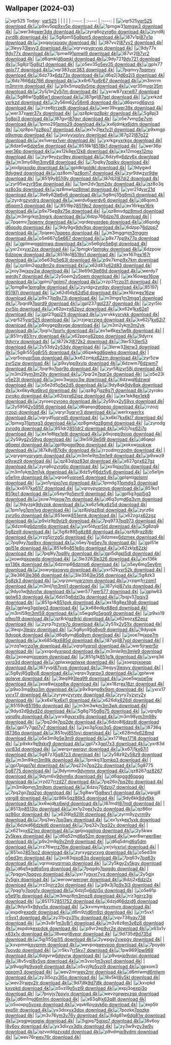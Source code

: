 ## Wallpaper (2024-03)
![vqr525](https://w.wallhaven.cc/full/vq/wallhaven-vqr525.png) Today: [vqr525](https://th.wallhaven.cc/small/vq/vqr525.jpg)
|      |      |      |
| :----: | :----: | :----: |
|![vqr525](https://th.wallhaven.cc/small/vq/vqr525.jpg)[vqr525 download 4k](https://wallhaven.cc/w/vqr525)|![p9xv5p](https://th.wallhaven.cc/small/p9/p9xv5p.jpg)[p9xv5p download 4k](https://wallhaven.cc/w/p9xv5p)|![1pmgw3](https://th.wallhaven.cc/small/1p/1pmgw3.jpg)[1pmgw3 download 4k](https://wallhaven.cc/w/1pmgw3)|
|![wer3dq](https://th.wallhaven.cc/small/we/wer3dq.jpg)[wer3dq download 4k](https://wallhaven.cc/w/wer3dq)|![zyrq6o](https://th.wallhaven.cc/small/zy/zyrq6o.jpg)[zyrq6o download 4k](https://wallhaven.cc/w/zyrq6o)|![zyrd8j](https://th.wallhaven.cc/small/zy/zyrd8j.jpg)[zyrd8j download 4k](https://wallhaven.cc/w/zyrd8j)|
|![5g8pm5](https://th.wallhaven.cc/small/5g/5g8pm5.jpg)[5g8pm5 download 4k](https://wallhaven.cc/w/5g8pm5)|![l87v1p](https://th.wallhaven.cc/small/l8/l87v1p.jpg)[l87v1p download 4k](https://wallhaven.cc/w/l87v1p)|![jxoqqy](https://th.wallhaven.cc/small/jx/jxoqqy.jpg)[jxoqqy download 4k](https://wallhaven.cc/w/jxoqqy)|
|![l87vv2](https://th.wallhaven.cc/small/l8/l87vv2.jpg)[l87vv2 download 4k](https://wallhaven.cc/w/l87vv2)|![3leyy3](https://th.wallhaven.cc/small/3l/3leyy3.jpg)[3leyy3 download 4k](https://wallhaven.cc/w/3leyy3)|![vqrvvp](https://th.wallhaven.cc/small/vq/vqrvvp.jpg)[vqrvvp download 4k](https://wallhaven.cc/w/vqrvvp)|
|![9dy77x](https://th.wallhaven.cc/small/9d/9dy77x.jpg)[9dy77x download 4k](https://wallhaven.cc/w/9dy77x)|![1pmwl9](https://th.wallhaven.cc/small/1p/1pmwl9.jpg)[1pmwl9 download 4k](https://wallhaven.cc/w/1pmwl9)|![l87vr2](https://th.wallhaven.cc/small/l8/l87vr2.jpg)[l87vr2 download 4k](https://wallhaven.cc/w/l87vr2)|
|![d6qmkl](https://th.wallhaven.cc/small/d6/d6qmkl.jpg)[d6qmkl download 4k](https://wallhaven.cc/w/d6qmkl)|![9dy721](https://th.wallhaven.cc/small/9d/9dy721.jpg)[9dy721 download 4k](https://wallhaven.cc/w/9dy721)|![5g8jz1](https://th.wallhaven.cc/small/5g/5g8jz1.jpg)[5g8jz1 download 4k](https://wallhaven.cc/w/5g8jz1)|
|![o5ev35](https://th.wallhaven.cc/small/o5/o5ev35.jpg)[o5ev35 download 4k](https://wallhaven.cc/w/o5ev35)|![gplx77](https://th.wallhaven.cc/small/gp/gplx77.jpg)[gplx77 download 4k](https://wallhaven.cc/w/gplx77)|![vqr383](https://th.wallhaven.cc/small/vq/vqr383.jpg)[vqr383 download 4k](https://wallhaven.cc/w/vqr383)|
|![7pqmvy](https://th.wallhaven.cc/small/7p/7pqmvy.jpg)[7pqmvy download 4k](https://wallhaven.cc/w/7pqmvy)|![6dz73x](https://th.wallhaven.cc/small/6d/6dz73x.jpg)[6dz73x download 4k](https://wallhaven.cc/w/6dz73x)|![d6q2j3](https://th.wallhaven.cc/small/d6/d6q2j3.jpg)[d6q2j3 download 4k](https://wallhaven.cc/w/d6q2j3)|
|![6dz766](https://th.wallhaven.cc/small/6d/6dz766.jpg)[6dz766 download 4k](https://wallhaven.cc/w/6dz766)|![kx6r67](https://th.wallhaven.cc/small/kx/kx6r67.jpg)[kx6r67 download 4k](https://wallhaven.cc/w/kx6r67)|![m3mrrm](https://th.wallhaven.cc/small/m3/m3mrrm.jpg)[m3mrrm download 4k](https://wallhaven.cc/w/m3mrrm)|
|![p9x5mp](https://th.wallhaven.cc/small/p9/p9x5mp.jpg)[p9x5mp download 4k](https://wallhaven.cc/w/p9x5mp)|![vqr35m](https://th.wallhaven.cc/small/vq/vqr35m.jpg)[vqr35m download 4k](https://wallhaven.cc/w/vqr35m)|![2y5j1m](https://th.wallhaven.cc/small/2y/2y5j1m.jpg)[2y5j1m download 4k](https://wallhaven.cc/w/2y5j1m)|
|![yxrw87](https://th.wallhaven.cc/small/yx/yxrw87.jpg)[yxrw87 download 4k](https://wallhaven.cc/w/yxrw87)|![5g86w1](https://th.wallhaven.cc/small/5g/5g86w1.jpg)[5g86w1 download 4k](https://wallhaven.cc/w/5g86w1)|![l87gel](https://th.wallhaven.cc/small/l8/l87gel.jpg)[l87gel download 4k](https://wallhaven.cc/w/l87gel)|
|![yxrkzd](https://th.wallhaven.cc/small/yx/yxrkzd.jpg)[yxrkzd download 4k](https://wallhaven.cc/w/yxrkzd)|![2y56m6](https://th.wallhaven.cc/small/2y/2y56m6.jpg)[2y56m6 download 4k](https://wallhaven.cc/w/2y56m6)|![d6qvro](https://th.wallhaven.cc/small/d6/d6qvro.jpg)[d6qvro download 4k](https://wallhaven.cc/w/d6qvro)|
|![rrze8j](https://th.wallhaven.cc/small/rr/rrze8j.jpg)[rrze8j download 4k](https://wallhaven.cc/w/rrze8j)|![wer39x](https://th.wallhaven.cc/small/we/wer39x.jpg)[wer39x download 4k](https://wallhaven.cc/w/wer39x)|![wer37x](https://th.wallhaven.cc/small/we/wer37x.jpg)[wer37x download 4k](https://wallhaven.cc/w/wer37x)|
|![qz8pkr](https://th.wallhaven.cc/small/qz/qz8pkr.jpg)[qz8pkr download 4k](https://wallhaven.cc/w/qz8pkr)|![5g8pj3](https://th.wallhaven.cc/small/5g/5g8pj3.jpg)[5g8pj3 download 4k](https://wallhaven.cc/w/5g8pj3)|![l87gvr](https://th.wallhaven.cc/small/l8/l87gvr.jpg)[l87gvr download 4k](https://wallhaven.cc/w/l87gvr)|
|![o5e7vm](https://th.wallhaven.cc/small/o5/o5e7vm.jpg)[o5e7vm download 4k](https://wallhaven.cc/w/o5e7vm)|![1pmo29](https://th.wallhaven.cc/small/1p/1pmo29.jpg)[1pmo29 download 4k](https://wallhaven.cc/w/1pmo29)|![kx6jdm](https://th.wallhaven.cc/small/kx/kx6jdm.jpg)[kx6jdm download 4k](https://wallhaven.cc/w/kx6jdm)|
|![qz8po7](https://th.wallhaven.cc/small/qz/qz8po7.jpg)[qz8po7 download 4k](https://wallhaven.cc/w/qz8po7)|![ex1v2l](https://th.wallhaven.cc/small/ex/ex1v2l.jpg)[ex1v2l download 4k](https://wallhaven.cc/w/ex1v2l)|![p9xmgp](https://th.wallhaven.cc/small/p9/p9xmgp.jpg)[p9xmgp download 4k](https://wallhaven.cc/w/p9xmgp)|
|![jxolyy](https://th.wallhaven.cc/small/jx/jxolyy.jpg)[jxolyy download 4k](https://wallhaven.cc/w/jxolyy)|![l87g22](https://th.wallhaven.cc/small/l8/l87g22.jpg)[l87g22 download 4k](https://wallhaven.cc/w/l87g22)|![ex1ver](https://th.wallhaven.cc/small/ex/ex1ver.jpg)[ex1ver download 4k](https://wallhaven.cc/w/ex1ver)|
|![yxrkgx](https://th.wallhaven.cc/small/yx/yxrkgx.jpg)[yxrkgx download 4k](https://wallhaven.cc/w/yxrkgx)|![6dze5w](https://th.wallhaven.cc/small/6d/6dze5w.jpg)[6dze5w download 4k](https://wallhaven.cc/w/6dze5w)|![8518k1](https://th.wallhaven.cc/small/85/8518k1.jpg)[8518k1 download 4k](https://wallhaven.cc/w/8518k1)|
|![wer36p](https://th.wallhaven.cc/small/we/wer36p.jpg)[wer36p download 4k](https://wallhaven.cc/w/wer36p)|![ex12k8](https://th.wallhaven.cc/small/ex/ex12k8.jpg)[ex12k8 download 4k](https://wallhaven.cc/w/ex12k8)|![ex12mo](https://th.wallhaven.cc/small/ex/ex12mo.jpg)[ex12mo download 4k](https://wallhaven.cc/w/ex12mo)|
|![zyr9ey](https://th.wallhaven.cc/small/zy/zyr9ey.jpg)[zyr9ey download 4k](https://wallhaven.cc/w/zyr9ey)|![6dzy6x](https://th.wallhaven.cc/small/6d/6dzy6x.jpg)[6dzy6x download 4k](https://wallhaven.cc/w/6dzy6x)|![m3my68](https://th.wallhaven.cc/small/m3/m3my68.jpg)[m3my68 download 4k](https://wallhaven.cc/w/m3my68)|
|![7pqlky](https://th.wallhaven.cc/small/7p/7pqlky.jpg)[7pqlky download 4k](https://wallhaven.cc/w/7pqlky)|![jxodjp](https://th.wallhaven.cc/small/jx/jxodjp.jpg)[jxodjp download 4k](https://wallhaven.cc/w/jxodjp)|![gpldkl](https://th.wallhaven.cc/small/gp/gpldkl.jpg)[gpldkl download 4k](https://wallhaven.cc/w/gpldkl)|
|![9dygwd](https://th.wallhaven.cc/small/9d/9dygwd.jpg)[9dygwd download 4k](https://wallhaven.cc/w/9dygwd)|![qz8om7](https://th.wallhaven.cc/small/qz/qz8om7.jpg)[qz8om7 download 4k](https://wallhaven.cc/w/qz8om7)|![zyr9dw](https://th.wallhaven.cc/small/zy/zyr9dw.jpg)[zyr9dw download 4k](https://wallhaven.cc/w/zyr9dw)|
|![851j9y](https://th.wallhaven.cc/small/85/851j9y.jpg)[851j9y download 4k](https://wallhaven.cc/w/851j9y)|![l87dj2](https://th.wallhaven.cc/small/l8/l87dj2.jpg)[l87dj2 download 4k](https://wallhaven.cc/w/l87dj2)|![zyr95w](https://th.wallhaven.cc/small/zy/zyr95w.jpg)[zyr95w download 4k](https://wallhaven.cc/w/zyr95w)|
|![1pm2dv](https://th.wallhaven.cc/small/1p/1pm2dv.jpg)[1pm2dv download 4k](https://wallhaven.cc/w/1pm2dv)|![qz8o3q](https://th.wallhaven.cc/small/qz/qz8o3q.jpg)[qz8o3q download 4k](https://wallhaven.cc/w/qz8o3q)|![qz8mwl](https://th.wallhaven.cc/small/qz/qz8mwl.jpg)[qz8mwl download 4k](https://wallhaven.cc/w/qz8mwl)|
|![yxr21d](https://th.wallhaven.cc/small/yx/yxr21d.jpg)[yxr21d download 4k](https://wallhaven.cc/w/yxr21d)|![3le6y6](https://th.wallhaven.cc/small/3l/3le6y6.jpg)[3le6y6 download 4k](https://wallhaven.cc/w/3le6y6)|![5g8mj3](https://th.wallhaven.cc/small/5g/5g8mj3.jpg)[5g8mj3 download 4k](https://wallhaven.cc/w/5g8mj3)|
|![zyrdrg](https://th.wallhaven.cc/small/zy/zyrdrg.jpg)[zyrdrg download 4k](https://wallhaven.cc/w/zyrdrg)|![werdv6](https://th.wallhaven.cc/small/we/werdv6.jpg)[werdv6 download 4k](https://wallhaven.cc/w/werdv6)|![d6qom3](https://th.wallhaven.cc/small/d6/d6qom3.jpg)[d6qom3 download 4k](https://wallhaven.cc/w/d6qom3)|
|![8519p2](https://th.wallhaven.cc/small/85/8519p2.jpg)[8519p2 download 4k](https://wallhaven.cc/w/8519p2)|![ex16rk](https://th.wallhaven.cc/small/ex/ex16rk.jpg)[ex16rk download 4k](https://wallhaven.cc/w/ex16rk)|![p9x75e](https://th.wallhaven.cc/small/p9/p9x75e.jpg)[p9x75e download 4k](https://wallhaven.cc/w/p9x75e)|
|![qz8mvd](https://th.wallhaven.cc/small/qz/qz8mvd.jpg)[qz8mvd download 4k](https://wallhaven.cc/w/qz8mvd)|![m3mgrk](https://th.wallhaven.cc/small/m3/m3mgrk.jpg)[m3mgrk download 4k](https://wallhaven.cc/w/m3mgrk)|![6dzp76](https://th.wallhaven.cc/small/6d/6dzp76.jpg)[6dzp76 download 4k](https://wallhaven.cc/w/6dzp76)|
|![7pqemv](https://th.wallhaven.cc/small/7p/7pqemv.jpg)[7pqemv download 4k](https://wallhaven.cc/w/7pqemv)|![vqrdep](https://th.wallhaven.cc/small/vq/vqrdep.jpg)[vqrdep download 4k](https://wallhaven.cc/w/vqrdep)|![d6qodg](https://th.wallhaven.cc/small/d6/d6qodg.jpg)[d6qodg download 4k](https://wallhaven.cc/w/d6qodg)|
|![9dy9gx](https://th.wallhaven.cc/small/9d/9dy9gx.jpg)[9dy9gx download 4k](https://wallhaven.cc/w/9dy9gx)|![6dzpp7](https://th.wallhaven.cc/small/6d/6dzpp7.jpg)[6dzpp7 download 4k](https://wallhaven.cc/w/6dzpp7)|![7pqeeo](https://th.wallhaven.cc/small/7p/7pqeeo.jpg)[7pqeeo download 4k](https://wallhaven.cc/w/7pqeeo)|
|![m3mggm](https://th.wallhaven.cc/small/m3/m3mggm.jpg)[m3mggm download 4k](https://wallhaven.cc/w/m3mggm)|![o5e667](https://th.wallhaven.cc/small/o5/o5e667.jpg)[o5e667 download 4k](https://wallhaven.cc/w/o5e667)|![p9x77p](https://th.wallhaven.cc/small/p9/p9x77p.jpg)[p9x77p download 4k](https://wallhaven.cc/w/p9x77p)|
|![gplmwq](https://th.wallhaven.cc/small/gp/gplmwq.jpg)[gplmwq download 4k](https://wallhaven.cc/w/gplmwq)|![o5e6gl](https://th.wallhaven.cc/small/o5/o5e6gl.jpg)[o5e6gl download 4k](https://wallhaven.cc/w/o5e6gl)|![yxr2xx](https://th.wallhaven.cc/small/yx/yxr2xx.jpg)[yxr2xx download 4k](https://wallhaven.cc/w/yxr2xx)|
|![1pmgkv](https://th.wallhaven.cc/small/1p/1pmgkv.jpg)[1pmgkv download 4k](https://wallhaven.cc/w/1pmgkv)|![6dzpow](https://th.wallhaven.cc/small/6d/6dzpow.jpg)[6dzpow download 4k](https://wallhaven.cc/w/6dzpow)|![8519o1](https://th.wallhaven.cc/small/85/8519o1.jpg)[8519o1 download 4k](https://wallhaven.cc/w/8519o1)|
|![ex167r](https://th.wallhaven.cc/small/ex/ex167r.jpg)[ex167r download 4k](https://wallhaven.cc/w/ex167r)|![o5e63l](https://th.wallhaven.cc/small/o5/o5e63l.jpg)[o5e63l download 4k](https://wallhaven.cc/w/o5e63l)|![p9x7km](https://th.wallhaven.cc/small/p9/p9x7km.jpg)[p9x7km download 4k](https://wallhaven.cc/w/p9x7km)|
|![qz8m2q](https://th.wallhaven.cc/small/qz/qz8m2q.jpg)[qz8m2q download 4k](https://wallhaven.cc/w/qz8m2q)|![x62d83](https://th.wallhaven.cc/small/x6/x62d83.jpg)[x62d83 download 4k](https://wallhaven.cc/w/x62d83)|![jxoy3w](https://th.wallhaven.cc/small/jx/jxoy3w.jpg)[jxoy3w download 4k](https://wallhaven.cc/w/jxoy3w)|
|![3le69d](https://th.wallhaven.cc/small/3l/3le69d.jpg)[3le69d download 4k](https://wallhaven.cc/w/3le69d)|![werdy7](https://th.wallhaven.cc/small/we/werdy7.jpg)[werdy7 download 4k](https://wallhaven.cc/w/werdy7)|![2y5oem](https://th.wallhaven.cc/small/2y/2y5oem.jpg)[2y5oem download 4k](https://wallhaven.cc/w/2y5oem)|
|![ex16ow](https://th.wallhaven.cc/small/ex/ex16ow.jpg)[ex16ow download 4k](https://wallhaven.cc/w/ex16ow)|![gplmj7](https://th.wallhaven.cc/small/gp/gplmj7.jpg)[gplmj7 download 4k](https://wallhaven.cc/w/gplmj7)|![rrzp31](https://th.wallhaven.cc/small/rr/rrzp31.jpg)[rrzp31 download 4k](https://wallhaven.cc/w/rrzp31)|
|![1pmg8w](https://th.wallhaven.cc/small/1p/1pmg8w.jpg)[1pmg8w download 4k](https://wallhaven.cc/w/1pmg8w)|![zyrdgv](https://th.wallhaven.cc/small/zy/zyrdgv.jpg)[zyrdgv download 4k](https://wallhaven.cc/w/zyrdgv)|![85197j](https://th.wallhaven.cc/small/85/85197j.jpg)[85197j download 4k](https://wallhaven.cc/w/85197j)|
|![x62d5d](https://th.wallhaven.cc/small/x6/x62d5d.jpg)[x62d5d download 4k](https://wallhaven.cc/w/x62d5d)|![ex16zw](https://th.wallhaven.cc/small/ex/ex16zw.jpg)[ex16zw download 4k](https://wallhaven.cc/w/ex16zw)|![p9x73j](https://th.wallhaven.cc/small/p9/p9x73j.jpg)[p9x73j download 4k](https://wallhaven.cc/w/p9x73j)|
|![m3mgq1](https://th.wallhaven.cc/small/m3/m3mgq1.jpg)[m3mgq1 download 4k](https://wallhaven.cc/w/m3mgq1)|![7pqrd9](https://th.wallhaven.cc/small/7p/7pqrd9.jpg)[7pqrd9 download 4k](https://wallhaven.cc/w/7pqrd9)|![gpl237](https://th.wallhaven.cc/small/gp/gpl237.jpg)[gpl237 download 4k](https://wallhaven.cc/w/gpl237)|
|![zyr5lo](https://th.wallhaven.cc/small/zy/zyr5lo.jpg)[zyr5lo download 4k](https://wallhaven.cc/w/zyr5lo)|![x62pvz](https://th.wallhaven.cc/small/x6/x62pvz.jpg)[x62pvz download 4k](https://wallhaven.cc/w/x62pvz)|![kx62e1](https://th.wallhaven.cc/small/kx/kx62e1.jpg)[kx62e1 download 4k](https://wallhaven.cc/w/kx62e1)|
|![gpl21l](https://th.wallhaven.cc/small/gp/gpl21l.jpg)[gpl21l download 4k](https://wallhaven.cc/w/gpl21l)|![yxrvkk](https://th.wallhaven.cc/small/yx/yxrvkk.jpg)[yxrvkk download 4k](https://wallhaven.cc/w/yxrvkk)|![vqr525](https://th.wallhaven.cc/small/vq/vqr525.jpg)[vqr525 download 4k](https://wallhaven.cc/w/vqr525)|
|![rrzjeq](https://th.wallhaven.cc/small/rr/rrzjeq.jpg)[rrzjeq download 4k](https://wallhaven.cc/w/rrzjeq)|![kx62j7](https://th.wallhaven.cc/small/kx/kx62j7.jpg)[kx62j7 download 4k](https://wallhaven.cc/w/kx62j7)|![p9xyge](https://th.wallhaven.cc/small/p9/p9xyge.jpg)[p9xyge download 4k](https://wallhaven.cc/w/p9xyge)|
|![m3m2yk](https://th.wallhaven.cc/small/m3/m3m2yk.jpg)[m3m2yk download 4k](https://wallhaven.cc/w/m3m2yk)|![7pqrlv](https://th.wallhaven.cc/small/7p/7pqrlv.jpg)[7pqrlv download 4k](https://wallhaven.cc/w/7pqrlv)|![ex1w6k](https://th.wallhaven.cc/small/ex/ex1w6k.jpg)[ex1w6k download 4k](https://wallhaven.cc/w/ex1w6k)|
|![851rry](https://th.wallhaven.cc/small/85/851rry.jpg)[851rry download 4k](https://wallhaven.cc/w/851rry)|![x62ppo](https://th.wallhaven.cc/small/x6/x62ppo.jpg)[x62ppo download 4k](https://wallhaven.cc/w/x62ppo)|![9dyrrx](https://th.wallhaven.cc/small/9d/9dyrrx.jpg)[9dyrrx download 4k](https://wallhaven.cc/w/9dyrrx)|
|![l872k2](https://th.wallhaven.cc/small/l8/l872k2.jpg)[l872k2 download 4k](https://wallhaven.cc/w/l872k2)|![3ler53](https://th.wallhaven.cc/small/3l/3ler53.jpg)[3ler53 download 4k](https://wallhaven.cc/w/3ler53)|![2y53dy](https://th.wallhaven.cc/small/2y/2y53dy.jpg)[2y53dy download 4k](https://wallhaven.cc/w/2y53dy)|
|![3lerw3](https://th.wallhaven.cc/small/3l/3lerw3.jpg)[3lerw3 download 4k](https://wallhaven.cc/w/3lerw3)|![5g8r55](https://th.wallhaven.cc/small/5g/5g8r55.jpg)[5g8r55 download 4k](https://wallhaven.cc/w/5g8r55)|![d6qwkg](https://th.wallhaven.cc/small/d6/d6qwkg.jpg)[d6qwkg download 4k](https://wallhaven.cc/w/d6qwkg)|
|![vqr5op](https://th.wallhaven.cc/small/vq/vqr5op.jpg)[vqr5op download 4k](https://wallhaven.cc/w/vqr5op)|![kx62zm](https://th.wallhaven.cc/small/kx/kx62zm.jpg)[kx62zm download 4k](https://wallhaven.cc/w/kx62zm)|![zyr5zw](https://th.wallhaven.cc/small/zy/zyr5zw.jpg)[zyr5zw download 4k](https://wallhaven.cc/w/zyr5zw)|
|![p9xylp](https://th.wallhaven.cc/small/p9/p9xylp.jpg)[p9xylp download 4k](https://wallhaven.cc/w/p9xylp)|![6dzwm7](https://th.wallhaven.cc/small/6d/6dzwm7.jpg)[6dzwm7 download 4k](https://wallhaven.cc/w/6dzwm7)|![7pqr9o](https://th.wallhaven.cc/small/7p/7pqr9o.jpg)[7pqr9o download 4k](https://wallhaven.cc/w/7pqr9o)|
|![zyr58j](https://th.wallhaven.cc/small/zy/zyr58j.jpg)[zyr58j download 4k](https://wallhaven.cc/w/zyr58j)|![m3m29y](https://th.wallhaven.cc/small/m3/m3m29y.jpg)[m3m29y download 4k](https://wallhaven.cc/w/m3m29y)|![7pqr2e](https://th.wallhaven.cc/small/7p/7pqr2e.jpg)[7pqr2e download 4k](https://wallhaven.cc/w/7pqr2e)|
|![o5e23l](https://th.wallhaven.cc/small/o5/o5e23l.jpg)[o5e23l download 4k](https://wallhaven.cc/w/o5e23l)|![jxov3w](https://th.wallhaven.cc/small/jx/jxov3w.jpg)[jxov3w download 4k](https://wallhaven.cc/w/jxov3w)|![6dzwql](https://th.wallhaven.cc/small/6d/6dzwql.jpg)[6dzwql download 4k](https://wallhaven.cc/w/6dzwql)|
|![o5e2d5](https://th.wallhaven.cc/small/o5/o5e2d5.jpg)[o5e2d5 download 4k](https://wallhaven.cc/w/o5e2d5)|![9dy8qk](https://th.wallhaven.cc/small/9d/9dy8qk.jpg)[9dy8qk download 4k](https://wallhaven.cc/w/9dy8qk)|![kx6kyd](https://th.wallhaven.cc/small/kx/kx6kyd.jpg)[kx6kyd download 4k](https://wallhaven.cc/w/kx6kyd)|
|![qz8g7l](https://th.wallhaven.cc/small/qz/qz8g7l.jpg)[qz8g7l download 4k](https://wallhaven.cc/w/qz8g7l)|![zyroko](https://th.wallhaven.cc/small/zy/zyroko.jpg)[zyroko download 4k](https://wallhaven.cc/w/zyroko)|![x62jqz](https://th.wallhaven.cc/small/x6/x62jqz.jpg)[x62jqz download 4k](https://wallhaven.cc/w/x62jqz)|
|![ex1ek8](https://th.wallhaven.cc/small/ex/ex1ek8.jpg)[ex1ek8 download 4k](https://wallhaven.cc/w/ex1ek8)|![zyroeo](https://th.wallhaven.cc/small/zy/zyroeo.jpg)[zyroeo download 4k](https://wallhaven.cc/w/zyroeo)|![2y59vx](https://th.wallhaven.cc/small/2y/2y59vx.jpg)[2y59vx download 4k](https://wallhaven.cc/w/2y59vx)|
|![2y5956](https://th.wallhaven.cc/small/2y/2y5956.jpg)[2y5956 download 4k](https://wallhaven.cc/w/2y5956)|![d6qeqo](https://th.wallhaven.cc/small/d6/d6qeqo.jpg)[d6qeqo download 4k](https://wallhaven.cc/w/d6qeqo)|![rrzozj](https://th.wallhaven.cc/small/rr/rrzozj.jpg)[rrzozj download 4k](https://wallhaven.cc/w/rrzozj)|
|![vqryr3](https://th.wallhaven.cc/small/vq/vqryr3.jpg)[vqryr3 download 4k](https://wallhaven.cc/w/vqryr3)|![werlrx](https://th.wallhaven.cc/small/we/werlrx.jpg)[werlrx download 4k](https://wallhaven.cc/w/werlrx)|![vqryd5](https://th.wallhaven.cc/small/vq/vqryd5.jpg)[vqryd5 download 4k](https://wallhaven.cc/w/vqryd5)|
|![kx6kl7](https://th.wallhaven.cc/small/kx/kx6kl7.jpg)[kx6kl7 download 4k](https://wallhaven.cc/w/kx6kl7)|![1pmxg3](https://th.wallhaven.cc/small/1p/1pmxg3.jpg)[1pmxg3 download 4k](https://wallhaven.cc/w/1pmxg3)|![qz8gmd](https://th.wallhaven.cc/small/qz/qz8gmd.jpg)[qz8gmd download 4k](https://wallhaven.cc/w/qz8gmd)|
|![zyrodg](https://th.wallhaven.cc/small/zy/zyrodg.jpg)[zyrodg download 4k](https://wallhaven.cc/w/zyrodg)|![851dr2](https://th.wallhaven.cc/small/85/851dr2.jpg)[851dr2 download 4k](https://wallhaven.cc/w/851dr2)|![x62j7o](https://th.wallhaven.cc/small/x6/x62j7o.jpg)[x62j7o download 4k](https://wallhaven.cc/w/x62j7o)|
|![ex1e8l](https://th.wallhaven.cc/small/ex/ex1e8l.jpg)[ex1e8l download 4k](https://wallhaven.cc/w/ex1e8l)|![p9xjop](https://th.wallhaven.cc/small/p9/p9xjop.jpg)[p9xjop download 4k](https://wallhaven.cc/w/p9xjop)|![2y59yg](https://th.wallhaven.cc/small/2y/2y59yg.jpg)[2y59yg download 4k](https://wallhaven.cc/w/2y59yg)|
|![3le5l9](https://th.wallhaven.cc/small/3l/3le5l9.jpg)[3le5l9 download 4k](https://wallhaven.cc/w/3le5l9)|![d6qepl](https://th.wallhaven.cc/small/d6/d6qepl.jpg)[d6qepl download 4k](https://wallhaven.cc/w/d6qepl)|![gpl9pq](https://th.wallhaven.cc/small/gp/gpl9pq.jpg)[gpl9pq download 4k](https://wallhaven.cc/w/gpl9pq)|
|![jxokxw](https://th.wallhaven.cc/small/jx/jxokxw.jpg)[jxokxw download 4k](https://wallhaven.cc/w/jxokxw)|![l87k8y](https://th.wallhaven.cc/small/l8/l87k8y.jpg)[l87k8y download 4k](https://wallhaven.cc/w/l87k8y)|![rrzodm](https://th.wallhaven.cc/small/rr/rrzodm.jpg)[rrzodm download 4k](https://wallhaven.cc/w/rrzodm)|
|![vqryqm](https://th.wallhaven.cc/small/vq/vqryqm.jpg)[vqryqm download 4k](https://wallhaven.cc/w/vqryqm)|![m3m1e9](https://th.wallhaven.cc/small/m3/m3m1e9.jpg)[m3m1e9 download 4k](https://wallhaven.cc/w/m3m1e9)|![p9xwz9](https://th.wallhaven.cc/small/p9/p9xwz9.jpg)[p9xwz9 download 4k](https://wallhaven.cc/w/p9xwz9)|
|![qz83ql](https://th.wallhaven.cc/small/qz/qz83ql.jpg)[qz83ql download 4k](https://wallhaven.cc/w/qz83ql)|![x627gz](https://th.wallhaven.cc/small/x6/x627gz.jpg)[x627gz download 4k](https://wallhaven.cc/w/x627gz)|![zyrq6o](https://th.wallhaven.cc/small/zy/zyrq6o.jpg)[zyrq6o download 4k](https://wallhaven.cc/w/zyrq6o)|
|![jxo1lq](https://th.wallhaven.cc/small/jx/jxo1lq.jpg)[jxo1lq download 4k](https://wallhaven.cc/w/jxo1lq)|![m3m1yk](https://th.wallhaven.cc/small/m3/m3m1yk.jpg)[m3m1yk download 4k](https://wallhaven.cc/w/m3m1yk)|![6dz5y6](https://th.wallhaven.cc/small/6d/6dz5y6.jpg)[6dz5y6 download 4k](https://wallhaven.cc/w/6dz5y6)|
|![o5e1jm](https://th.wallhaven.cc/small/o5/o5e1jm.jpg)[o5e1jm download 4k](https://wallhaven.cc/w/o5e1jm)|![vqroe5](https://th.wallhaven.cc/small/vq/vqroe5.jpg)[vqroe5 download 4k](https://wallhaven.cc/w/vqroe5)|![gplqml](https://th.wallhaven.cc/small/gp/gplqml.jpg)[gplqml download 4k](https://wallhaven.cc/w/gplqml)|
|![jxo1yq](https://th.wallhaven.cc/small/jx/jxo1yq.jpg)[jxo1yq download 4k](https://wallhaven.cc/w/jxo1yq)|![1pmdg3](https://th.wallhaven.cc/small/1p/1pmdg3.jpg)[1pmdg3 download 4k](https://wallhaven.cc/w/1pmdg3)|![kx61l7](https://th.wallhaven.cc/small/kx/kx61l7.jpg)[kx61l7 download 4k](https://wallhaven.cc/w/kx61l7)|
|![vqroyp](https://th.wallhaven.cc/small/vq/vqroyp.jpg)[vqroyp download 4k](https://wallhaven.cc/w/vqroyp)|![851ko1](https://th.wallhaven.cc/small/85/851ko1.jpg)[851ko1 download 4k](https://wallhaven.cc/w/851ko1)|![o5eyr9](https://th.wallhaven.cc/small/o5/o5eyr9.jpg)[o5eyr9 download 4k](https://wallhaven.cc/w/o5eyr9)|
|![gpl5g3](https://th.wallhaven.cc/small/gp/gpl5g3.jpg)[gpl5g3 download 4k](https://wallhaven.cc/w/gpl5g3)|![jxow7m](https://th.wallhaven.cc/small/jx/jxow7m.jpg)[jxow7m download 4k](https://wallhaven.cc/w/jxow7m)|![d6q3ym](https://th.wallhaven.cc/small/d6/d6q3ym.jpg)[d6q3ym download 4k](https://wallhaven.cc/w/d6q3ym)|
|![9dyzpk](https://th.wallhaven.cc/small/9d/9dyzpk.jpg)[9dyzpk download 4k](https://wallhaven.cc/w/9dyzpk)|![kx6z5d](https://th.wallhaven.cc/small/kx/kx6z5d.jpg)[kx6z5d download 4k](https://wallhaven.cc/w/kx6z5d)|![1pm1yg](https://th.wallhaven.cc/small/1p/1pm1yg.jpg)[1pm1yg download 4k](https://wallhaven.cc/w/1pm1yg)|
|![qz8jql](https://th.wallhaven.cc/small/qz/qz8jql.jpg)[qz8jql download 4k](https://wallhaven.cc/w/qz8jql)|![zyrz6o](https://th.wallhaven.cc/small/zy/zyrz6o.jpg)[zyrz6o download 4k](https://wallhaven.cc/w/zyrz6o)|![851emk](https://th.wallhaven.cc/small/85/851emk.jpg)[851emk download 4k](https://wallhaven.cc/w/851emk)|
|![x62zgz](https://th.wallhaven.cc/small/x6/x62zgz.jpg)[x62zgz download 4k](https://wallhaven.cc/w/x62zgz)|![p9xlz9](https://th.wallhaven.cc/small/p9/p9xlz9.jpg)[p9xlz9 download 4k](https://wallhaven.cc/w/p9xlz9)|![7pq973](https://th.wallhaven.cc/small/7p/7pq973.jpg)[7pq973 download 4k](https://wallhaven.cc/w/7pq973)|
|![6dzm6q](https://th.wallhaven.cc/small/6d/6dzm6q.jpg)[6dzm6q download 4k](https://wallhaven.cc/w/6dzm6q)|![yxr5ld](https://th.wallhaven.cc/small/yx/yxr5ld.jpg)[yxr5ld download 4k](https://wallhaven.cc/w/yxr5ld)|![5g8zq9](https://th.wallhaven.cc/small/5g/5g8zq9.jpg)[5g8zq9 download 4k](https://wallhaven.cc/w/5g8zq9)|
|![5g8z88](https://th.wallhaven.cc/small/5g/5g8z88.jpg)[5g8z88 download 4k](https://wallhaven.cc/w/5g8z88)|![qz8j8r](https://th.wallhaven.cc/small/qz/qz8j8r.jpg)[qz8j8r download 4k](https://wallhaven.cc/w/qz8j8r)|![rrzg5j](https://th.wallhaven.cc/small/rr/rrzg5j.jpg)[rrzg5j download 4k](https://wallhaven.cc/w/rrzg5j)|
|![6dzmex](https://th.wallhaven.cc/small/6d/6dzmex.jpg)[6dzmex download 4k](https://wallhaven.cc/w/6dzmex)|![7pq9xy](https://th.wallhaven.cc/small/7p/7pq9xy.jpg)[7pq9xy download 4k](https://wallhaven.cc/w/7pq9xy)|![o5ey7p](https://th.wallhaven.cc/small/o5/o5ey7p.jpg)[o5ey7p download 4k](https://wallhaven.cc/w/o5ey7p)|
|![gpl51e](https://th.wallhaven.cc/small/gp/gpl51e.jpg)[gpl51e download 4k](https://wallhaven.cc/w/gpl51e)|![851e8o](https://th.wallhaven.cc/small/85/851e8o.jpg)[851e8o download 4k](https://wallhaven.cc/w/851e8o)|![x62zkl](https://th.wallhaven.cc/small/x6/x62zkl.jpg)[x62zkl download 4k](https://wallhaven.cc/w/x62zkl)|
|![7pq9ly](https://th.wallhaven.cc/small/7p/7pq9ly.jpg)[7pq9ly download 4k](https://wallhaven.cc/w/7pq9ly)|![gpl5dl](https://th.wallhaven.cc/small/gp/gpl5dl.jpg)[gpl5dl download 4k](https://wallhaven.cc/w/gpl5dl)|![jxowdq](https://th.wallhaven.cc/small/jx/jxowdq.jpg)[jxowdq download 4k](https://wallhaven.cc/w/jxowdq)|
|![3le326](https://th.wallhaven.cc/small/3l/3le326.jpg)[3le326 download 4k](https://wallhaven.cc/w/3le326)|![ex136k](https://th.wallhaven.cc/small/ex/ex136k.jpg)[ex136k download 4k](https://wallhaven.cc/w/ex136k)|![6dzmp6](https://th.wallhaven.cc/small/6d/6dzmp6.jpg)[6dzmp6 download 4k](https://wallhaven.cc/w/6dzmp6)|
|![o5ey6m](https://th.wallhaven.cc/small/o5/o5ey6m.jpg)[o5ey6m download 4k](https://wallhaven.cc/w/o5ey6m)|![jxowyq](https://th.wallhaven.cc/small/jx/jxowyq.jpg)[jxowyq download 4k](https://wallhaven.cc/w/jxowyq)|![yxr52k](https://th.wallhaven.cc/small/yx/yxr52k.jpg)[yxr52k download 4k](https://wallhaven.cc/w/yxr52k)|
|![3le366](https://th.wallhaven.cc/small/3l/3le366.jpg)[3le366 download 4k](https://wallhaven.cc/w/3le366)|![3le356](https://th.wallhaven.cc/small/3l/3le356.jpg)[3le356 download 4k](https://wallhaven.cc/w/3le356)|![5g8zk3](https://th.wallhaven.cc/small/5g/5g8zk3.jpg)[5g8zk3 download 4k](https://wallhaven.cc/w/5g8zk3)|
|![vqrzmm](https://th.wallhaven.cc/small/vq/vqrzmm.jpg)[vqrzmm download 4k](https://wallhaven.cc/w/vqrzmm)|![rrzqm1](https://th.wallhaven.cc/small/rr/rrzqm1.jpg)[rrzqm1 download 4k](https://wallhaven.cc/w/rrzqm1)|![m3mlj1](https://th.wallhaven.cc/small/m3/m3mlj1.jpg)[m3mlj1 download 4k](https://wallhaven.cc/w/m3mlj1)|
|![l87ylq](https://th.wallhaven.cc/small/l8/l87ylq.jpg)[l87ylq download 4k](https://wallhaven.cc/w/l87ylq)|![9dyo1w](https://th.wallhaven.cc/small/9d/9dyo1w.jpg)[9dyo1w download 4k](https://wallhaven.cc/w/9dyo1w)|![wer577](https://th.wallhaven.cc/small/we/wer577.jpg)[wer577 download 4k](https://wallhaven.cc/w/wer577)|
|![gplw63](https://th.wallhaven.cc/small/gp/gplw63.jpg)[gplw63 download 4k](https://wallhaven.cc/w/gplw63)|![6dzl3q](https://th.wallhaven.cc/small/6d/6dzl3q.jpg)[6dzl3q download 4k](https://wallhaven.cc/w/6dzl3q)|![7pqjv3](https://th.wallhaven.cc/small/7p/7pqjv3.jpg)[7pqjv3 download 4k](https://wallhaven.cc/w/7pqjv3)|
|![851gvk](https://th.wallhaven.cc/small/85/851gvk.jpg)[851gvk download 4k](https://wallhaven.cc/w/851gvk)|![ex18g8](https://th.wallhaven.cc/small/ex/ex18g8.jpg)[ex18g8 download 4k](https://wallhaven.cc/w/ex18g8)|![gplwg3](https://th.wallhaven.cc/small/gp/gplwg3.jpg)[gplwg3 download 4k](https://wallhaven.cc/w/gplwg3)|
|![kx68ed](https://th.wallhaven.cc/small/kx/kx68ed.jpg)[kx68ed download 4k](https://wallhaven.cc/w/kx68ed)|![m3ml59](https://th.wallhaven.cc/small/m3/m3ml59.jpg)[m3ml59 download 4k](https://wallhaven.cc/w/m3ml59)|![o5egq9](https://th.wallhaven.cc/small/o5/o5egq9.jpg)[o5egq9 download 4k](https://wallhaven.cc/w/o5egq9)|
|![p9xo19](https://th.wallhaven.cc/small/p9/p9xo19.jpg)[p9xo19 download 4k](https://wallhaven.cc/w/p9xo19)|![qz8rkl](https://th.wallhaven.cc/small/qz/qz8rkl.jpg)[qz8rkl download 4k](https://wallhaven.cc/w/qz8rkl)|![x62eoz](https://th.wallhaven.cc/small/x6/x62eoz.jpg)[x62eoz download 4k](https://wallhaven.cc/w/x62eoz)|
|![zyrp7o](https://th.wallhaven.cc/small/zy/zyrp7o.jpg)[zyrp7o download 4k](https://wallhaven.cc/w/zyrp7o)|![2y51lx](https://th.wallhaven.cc/small/2y/2y51lx.jpg)[2y51lx download 4k](https://wallhaven.cc/w/2y51lx)|![3leqjv](https://th.wallhaven.cc/small/3l/3leqjv.jpg)[3leqjv download 4k](https://wallhaven.cc/w/3leqjv)|
|![5g8yo9](https://th.wallhaven.cc/small/5g/5g8yo9.jpg)[5g8yo9 download 4k](https://wallhaven.cc/w/5g8yo9)|![9dyopk](https://th.wallhaven.cc/small/9d/9dyopk.jpg)[9dyopk download 4k](https://wallhaven.cc/w/9dyopk)|![d6q8ym](https://th.wallhaven.cc/small/d6/d6q8ym.jpg)[d6q8ym download 4k](https://wallhaven.cc/w/d6q8ym)|
|![jxoe7m](https://th.wallhaven.cc/small/jx/jxoe7m.jpg)[jxoe7m download 4k](https://wallhaven.cc/w/jxoe7m)|![kx685d](https://th.wallhaven.cc/small/kx/kx685d.jpg)[kx685d download 4k](https://wallhaven.cc/w/kx685d)|![l87ypl](https://th.wallhaven.cc/small/l8/l87ypl.jpg)[l87ypl download 4k](https://wallhaven.cc/w/l87ypl)|
|![rrzq1w](https://th.wallhaven.cc/small/rr/rrzq1w.jpg)[rrzq1w download 4k](https://wallhaven.cc/w/rrzq1w)|![vqrpll](https://th.wallhaven.cc/small/vq/vqrpll.jpg)[vqrpll download 4k](https://wallhaven.cc/w/vqrpll)|![wer5jr](https://th.wallhaven.cc/small/we/wer5jr.jpg)[wer5jr download 4k](https://wallhaven.cc/w/wer5jr)|
|![yxrqod](https://th.wallhaven.cc/small/yx/yxrqod.jpg)[yxrqod download 4k](https://wallhaven.cc/w/yxrqod)|![m3mle9](https://th.wallhaven.cc/small/m3/m3mle9.jpg)[m3mle9 download 4k](https://wallhaven.cc/w/m3mle9)|![jxoeqm](https://th.wallhaven.cc/small/jx/jxoeqm.jpg)[jxoeqm download 4k](https://wallhaven.cc/w/jxoeqm)|
|![851g1k](https://th.wallhaven.cc/small/85/851g1k.jpg)[851g1k download 4k](https://wallhaven.cc/w/851g1k)|![yxrq3d](https://th.wallhaven.cc/small/yx/yxrq3d.jpg)[yxrq3d download 4k](https://wallhaven.cc/w/yxrq3d)|![gplwxe](https://th.wallhaven.cc/small/gp/gplwxe.jpg)[gplwxe download 4k](https://wallhaven.cc/w/gplwxe)|
|![jxoeqp](https://th.wallhaven.cc/small/jx/jxoeqp.jpg)[jxoeqp download 4k](https://wallhaven.cc/w/jxoeqp)|![l87yvp](https://th.wallhaven.cc/small/l8/l87yvp.jpg)[l87yvp download 4k](https://wallhaven.cc/w/l87yvp)|![3leqyy](https://th.wallhaven.cc/small/3l/3leqyy.jpg)[3leqyy download 4k](https://wallhaven.cc/w/3leqyy)|
|![5g8yj8](https://th.wallhaven.cc/small/5g/5g8yj8.jpg)[5g8yj8 download 4k](https://wallhaven.cc/w/5g8yj8)|![vqrpv3](https://th.wallhaven.cc/small/vq/vqrpv3.jpg)[vqrpv3 download 4k](https://wallhaven.cc/w/vqrpv3)|![gplwve](https://th.wallhaven.cc/small/gp/gplwve.jpg)[gplwve download 4k](https://wallhaven.cc/w/gplwve)|
|![3leq99](https://th.wallhaven.cc/small/3l/3leq99.jpg)[3leq99 download 4k](https://wallhaven.cc/w/3leq99)|![jxoe5w](https://th.wallhaven.cc/small/jx/jxoe5w.jpg)[jxoe5w download 4k](https://wallhaven.cc/w/jxoe5w)|![jxoe8w](https://th.wallhaven.cc/small/jx/jxoe8w.jpg)[jxoe8w download 4k](https://wallhaven.cc/w/jxoe8w)|
|![ex18zr](https://th.wallhaven.cc/small/ex/ex18zr.jpg)[ex18zr download 4k](https://wallhaven.cc/w/ex18zr)|![p9xo3m](https://th.wallhaven.cc/small/p9/p9xo3m.jpg)[p9xo3m download 4k](https://wallhaven.cc/w/p9xo3m)|![p9x9qm](https://th.wallhaven.cc/small/p9/p9x9qm.jpg)[p9x9qm download 4k](https://wallhaven.cc/w/p9x9qm)|
|![yxrx17](https://th.wallhaven.cc/small/yx/yxrx17.jpg)[yxrx17 download 4k](https://wallhaven.cc/w/yxrx17)|![zyryev](https://th.wallhaven.cc/small/zy/zyryev.jpg)[zyryev download 4k](https://wallhaven.cc/w/zyryev)|![zyry2y](https://th.wallhaven.cc/small/zy/zyry2y.jpg)[zyry2y download 4k](https://wallhaven.cc/w/zyry2y)|
|![kx6xl1](https://th.wallhaven.cc/small/kx/kx6xl1.jpg)[kx6xl1 download 4k](https://wallhaven.cc/w/kx6xl1)|![x626dl](https://th.wallhaven.cc/small/x6/x626dl.jpg)[x626dl download 4k](https://wallhaven.cc/w/x626dl)|![85159o](https://th.wallhaven.cc/small/85/85159o.jpg)[85159o download 4k](https://wallhaven.cc/w/85159o)|
|![m3m3wk](https://th.wallhaven.cc/small/m3/m3m3wk.jpg)[m3m3wk download 4k](https://wallhaven.cc/w/m3m3wk)|![9dyd2d](https://th.wallhaven.cc/small/9d/9dyd2d.jpg)[9dyd2d download 4k](https://wallhaven.cc/w/9dyd2d)|![5g8g75](https://th.wallhaven.cc/small/5g/5g8g75.jpg)[5g8g75 download 4k](https://wallhaven.cc/w/5g8g75)|
|![vqrq9p](https://th.wallhaven.cc/small/vq/vqrq9p.jpg)[vqrq9p download 4k](https://wallhaven.cc/w/vqrq9p)|![yxrx8g](https://th.wallhaven.cc/small/yx/yxrx8g.jpg)[yxrx8g download 4k](https://wallhaven.cc/w/yxrx8g)|![m3m98y](https://th.wallhaven.cc/small/m3/m3m98y.jpg)[m3m98y download 4k](https://wallhaven.cc/w/m3m98y)|
|![7pq2de](https://th.wallhaven.cc/small/7p/7pq2de.jpg)[7pq2de download 4k](https://wallhaven.cc/w/7pq2de)|![6dzo8l](https://th.wallhaven.cc/small/6d/6dzo8l.jpg)[6dzo8l download 4k](https://wallhaven.cc/w/6dzo8l)|![gpl7y7](https://th.wallhaven.cc/small/gp/gpl7y7.jpg)[gpl7y7 download 4k](https://wallhaven.cc/w/gpl7y7)|
|![jxo3g5](https://th.wallhaven.cc/small/jx/jxo3g5.jpg)[jxo3g5 download 4k](https://wallhaven.cc/w/jxo3g5)|![l8736q](https://th.wallhaven.cc/small/l8/l8736q.jpg)[l8736q download 4k](https://wallhaven.cc/w/l8736q)|![851oyj](https://th.wallhaven.cc/small/85/851oyj.jpg)[851oyj download 4k](https://wallhaven.cc/w/851oyj)|
|![x628md](https://th.wallhaven.cc/small/x6/x628md.jpg)[x628md download 4k](https://wallhaven.cc/w/x628md)|![o5e3m9](https://th.wallhaven.cc/small/o5/o5e3m9.jpg)[o5e3m9 download 4k](https://wallhaven.cc/w/o5e3m9)|![ex1718](https://th.wallhaven.cc/small/ex/ex1718.jpg)[ex1718 download 4k](https://wallhaven.cc/w/ex1718)|
|![p9xkx9](https://th.wallhaven.cc/small/p9/p9xkx9.jpg)[p9xkx9 download 4k](https://wallhaven.cc/w/p9xkx9)|![gpl7x3](https://th.wallhaven.cc/small/gp/gpl7x3.jpg)[gpl7x3 download 4k](https://wallhaven.cc/w/gpl7x3)|![yxr83d](https://th.wallhaven.cc/small/yx/yxr83d.jpg)[yxr83d download 4k](https://wallhaven.cc/w/yxr83d)|
|![werqvr](https://th.wallhaven.cc/small/we/werqvr.jpg)[werqvr download 4k](https://wallhaven.cc/w/werqvr)|![kx67j1](https://th.wallhaven.cc/small/kx/kx67j1.jpg)[kx67j1 download 4k](https://wallhaven.cc/w/kx67j1)|![5g87z3](https://th.wallhaven.cc/small/5g/5g87z3.jpg)[5g87z3 download 4k](https://wallhaven.cc/w/5g87z3)|
|![2y58z9](https://th.wallhaven.cc/small/2y/2y58z9.jpg)[2y58z9 download 4k](https://wallhaven.cc/w/2y58z9)|![m3m9lk](https://th.wallhaven.cc/small/m3/m3m9lk.jpg)[m3m9lk download 4k](https://wallhaven.cc/w/m3m9lk)|![1pmkq3](https://th.wallhaven.cc/small/1p/1pmkq3.jpg)[1pmkq3 download 4k](https://wallhaven.cc/w/1pmkq3)|
|![gpl7pl](https://th.wallhaven.cc/small/gp/gpl7pl.jpg)[gpl7pl download 4k](https://wallhaven.cc/w/gpl7pl)|![7pq22o](https://th.wallhaven.cc/small/7p/7pq22o.jpg)[7pq22o download 4k](https://wallhaven.cc/w/7pq22o)|![5g8775](https://th.wallhaven.cc/small/5g/5g8775.jpg)[5g8775 download 4k](https://wallhaven.cc/w/5g8775)|
|![9dymmx](https://th.wallhaven.cc/small/9d/9dymmx.jpg)[9dymmx download 4k](https://wallhaven.cc/w/9dymmx)|![qz8267](https://th.wallhaven.cc/small/qz/qz8267.jpg)[qz8267 download 4k](https://wallhaven.cc/w/qz8267)|![9dym6x](https://th.wallhaven.cc/small/9d/9dym6x.jpg)[9dym6x download 4k](https://wallhaven.cc/w/9dym6x)|
|![d6qpgg](https://th.wallhaven.cc/small/d6/d6qpgg.jpg)[d6qpgg download 4k](https://wallhaven.cc/w/d6qpgg)|![rrzd27](https://th.wallhaven.cc/small/rr/rrzd27.jpg)[rrzd27 download 4k](https://wallhaven.cc/w/rrzd27)|![7pq26o](https://th.wallhaven.cc/small/7p/7pq26o.jpg)[7pq26o download 4k](https://wallhaven.cc/w/7pq26o)|
|![m3m9pm](https://th.wallhaven.cc/small/m3/m3m9pm.jpg)[m3m9pm download 4k](https://wallhaven.cc/w/m3m9pm)|![6dzoj7](https://th.wallhaven.cc/small/6d/6dzoj7.jpg)[6dzoj7 download 4k](https://wallhaven.cc/w/6dzoj7)|![7pq2go](https://th.wallhaven.cc/small/7p/7pq2go.jpg)[7pq2go download 4k](https://wallhaven.cc/w/7pq2go)|
|![5g8wv1](https://th.wallhaven.cc/small/5g/5g8wv1.jpg)[5g8wv1 download 4k](https://wallhaven.cc/w/5g8wv1)|![vqrgj8](https://th.wallhaven.cc/small/vq/vqrgj8.jpg)[vqrgj8 download 4k](https://wallhaven.cc/w/vqrgj8)|![qz86k5](https://th.wallhaven.cc/small/qz/qz86k5.jpg)[qz86k5 download 4k](https://wallhaven.cc/w/qz86k5)|
|![9dy6kk](https://th.wallhaven.cc/small/9d/9dy6kk.jpg)[9dy6kk download 4k](https://wallhaven.cc/w/9dy6kk)|![kx6wjd](https://th.wallhaven.cc/small/kx/kx6wjd.jpg)[kx6wjd download 4k](https://wallhaven.cc/w/kx6wjd)|![l87mdl](https://th.wallhaven.cc/small/l8/l87mdl.jpg)[l87mdl download 4k](https://wallhaven.cc/w/l87mdl)|
|![8513jo](https://th.wallhaven.cc/small/85/8513jo.jpg)[8513jo download 4k](https://wallhaven.cc/w/8513jo)|![ex1y2o](https://th.wallhaven.cc/small/ex/ex1y2o.jpg)[ex1y2o download 4k](https://wallhaven.cc/w/ex1y2o)|![qz86or](https://th.wallhaven.cc/small/qz/qz86or.jpg)[qz86or download 4k](https://wallhaven.cc/w/qz86or)|
|![x62l9l](https://th.wallhaven.cc/small/x6/x62l9l.jpg)[x62l9l download 4k](https://wallhaven.cc/w/x62l9l)|![zyrm9y](https://th.wallhaven.cc/small/zy/zyrm9y.jpg)[zyrm9y download 4k](https://wallhaven.cc/w/zyrm9y)|![7pq3wy](https://th.wallhaven.cc/small/7p/7pq3wy.jpg)[7pq3wy download 4k](https://wallhaven.cc/w/7pq3wy)|
|![ex1yxk](https://th.wallhaven.cc/small/ex/ex1yxk.jpg)[ex1yxk download 4k](https://wallhaven.cc/w/ex1yxk)|![6dzkd6](https://th.wallhaven.cc/small/6d/6dzkd6.jpg)[6dzkd6 download 4k](https://wallhaven.cc/w/6dzkd6)|![7pq32v](https://th.wallhaven.cc/small/7p/7pq32v.jpg)[7pq32v download 4k](https://wallhaven.cc/w/7pq32v)|
|![x621xo](https://th.wallhaven.cc/small/x6/x621xo.jpg)[x621xo download 4k](https://wallhaven.cc/w/x621xo)|![gpljoq](https://th.wallhaven.cc/small/gp/gpljoq.jpg)[gpljoq download 4k](https://wallhaven.cc/w/gpljoq)|![2y5kwx](https://th.wallhaven.cc/small/2y/2y5kwx.jpg)[2y5kwx download 4k](https://wallhaven.cc/w/2y5kwx)|
|![d6q52m](https://th.wallhaven.cc/small/d6/d6q52m.jpg)[d6q52m download 4k](https://wallhaven.cc/w/d6q52m)|![wer8wr](https://th.wallhaven.cc/small/we/wer8wr.jpg)[wer8wr download 4k](https://wallhaven.cc/w/wer8wr)|![p9x2m9](https://th.wallhaven.cc/small/p9/p9x2m9.jpg)[p9x2m9 download 4k](https://wallhaven.cc/w/p9x2m9)|
|![d6q5dm](https://th.wallhaven.cc/small/d6/d6q5dm.jpg)[d6q5dm download 4k](https://wallhaven.cc/w/d6q5dm)|![rrz76w](https://th.wallhaven.cc/small/rr/rrz76w.jpg)[rrz76w download 4k](https://wallhaven.cc/w/rrz76w)|![yxrjvl](https://th.wallhaven.cc/small/yx/yxrjvl.jpg)[yxrjvl download 4k](https://wallhaven.cc/w/yxrjvl)|
|![851xo2](https://th.wallhaven.cc/small/85/851xo2.jpg)[851xo2 download 4k](https://wallhaven.cc/w/851xo2)|![zyrxyg](https://th.wallhaven.cc/small/zy/zyrxyg.jpg)[zyrxyg download 4k](https://wallhaven.cc/w/zyrxyg)|![o5ed3m](https://th.wallhaven.cc/small/o5/o5ed3m.jpg)[o5ed3m download 4k](https://wallhaven.cc/w/o5ed3m)|
|![jxo83q](https://th.wallhaven.cc/small/jx/jxo83q.jpg)[jxo83q download 4k](https://wallhaven.cc/w/jxo83q)|![7pq63v](https://th.wallhaven.cc/small/7p/7pq63v.jpg)[7pq63v download 4k](https://wallhaven.cc/w/7pq63v)|![vqrmxp](https://th.wallhaven.cc/small/vq/vqrmxp.jpg)[vqrmxp download 4k](https://wallhaven.cc/w/vqrmxp)|
|![2y5kgy](https://th.wallhaven.cc/small/2y/2y5kgy.jpg)[2y5kgy download 4k](https://wallhaven.cc/w/2y5kgy)|![d6q5xg](https://th.wallhaven.cc/small/d6/d6q5xg.jpg)[d6q5xg download 4k](https://wallhaven.cc/w/d6q5xg)|![7pqgdo](https://th.wallhaven.cc/small/7p/7pqgdo.jpg)[7pqgdo download 4k](https://wallhaven.cc/w/7pqgdo)|
|![7pqgyo](https://th.wallhaven.cc/small/7p/7pqgyo.jpg)[7pqgyo download 4k](https://wallhaven.cc/w/7pqgyo)|![yxr7yg](https://th.wallhaven.cc/small/yx/yxr7yg.jpg)[yxr7yg download 4k](https://wallhaven.cc/w/yxr7yg)|![2y5gjx](https://th.wallhaven.cc/small/2y/2y5gjx.jpg)[2y5gjx download 4k](https://wallhaven.cc/w/2y5gjx)|
|![werowr](https://th.wallhaven.cc/small/we/werowr.jpg)[werowr download 4k](https://wallhaven.cc/w/werowr)|![6dzj2x](https://th.wallhaven.cc/small/6d/6dzj2x.jpg)[6dzj2x download 4k](https://wallhaven.cc/w/6dzj2x)|![rrz3oj](https://th.wallhaven.cc/small/rr/rrz3oj.jpg)[rrz3oj download 4k](https://wallhaven.cc/w/rrz3oj)|
|![p9x3j3](https://th.wallhaven.cc/small/p9/p9x3j3.jpg)[p9x3j3 download 4k](https://wallhaven.cc/w/p9x3j3)|![7pqg1y](https://th.wallhaven.cc/small/7p/7pqg1y.jpg)[7pqg1y download 4k](https://wallhaven.cc/w/7pqg1y)|![6dzj5x](https://th.wallhaven.cc/small/6d/6dzj5x.jpg)[6dzj5x download 4k](https://wallhaven.cc/w/6dzj5x)|
|![o5e91p](https://th.wallhaven.cc/small/o5/o5e91p.jpg)[o5e91p download 4k](https://wallhaven.cc/w/o5e91p)|![m3mqz8](https://th.wallhaven.cc/small/m3/m3mqz8.jpg)[m3mqz8 download 4k](https://wallhaven.cc/w/m3mqz8)|![rrz3gj](https://th.wallhaven.cc/small/rr/rrz3gj.jpg)[rrz3gj download 4k](https://wallhaven.cc/w/rrz3gj)|
|![851752](https://th.wallhaven.cc/small/85/851752.jpg)[851752 download 4k](https://wallhaven.cc/w/851752)|![6dzjd6](https://th.wallhaven.cc/small/6d/6dzjd6.jpg)[6dzjd6 download 4k](https://wallhaven.cc/w/6dzjd6)|![9dyx5x](https://th.wallhaven.cc/small/9d/9dyx5x.jpg)[9dyx5x download 4k](https://wallhaven.cc/w/9dyx5x)|
|![kxvmym](https://th.wallhaven.cc/small/kx/kxvmym.jpg)[kxvmym download 4k](https://wallhaven.cc/w/kxvmym)|![expdlr](https://th.wallhaven.cc/small/ex/expdlr.jpg)[expdlr download 4k](https://wallhaven.cc/w/expdlr)|![d6m9zj](https://th.wallhaven.cc/small/d6/d6m9zj.jpg)[d6m9zj download 4k](https://wallhaven.cc/w/d6m9zj)|
|![rr5vx1](https://th.wallhaven.cc/small/rr/rr5vx1.jpg)[rr5vx1 download 4k](https://wallhaven.cc/w/rr5vx1)|![zy31jv](https://th.wallhaven.cc/small/zy/zy31jv.jpg)[zy31jv download 4k](https://wallhaven.cc/w/zy31jv)|![vqv738](https://th.wallhaven.cc/small/vq/vqv738.jpg)[vqv738 download 4k](https://wallhaven.cc/w/vqv738)|
|![m3v8r1](https://th.wallhaven.cc/small/m3/m3v8r1.jpg)[m3v8r1 download 4k](https://wallhaven.cc/w/m3v8r1)|![m3v8z8](https://th.wallhaven.cc/small/m3/m3v8z8.jpg)[m3v8z8 download 4k](https://wallhaven.cc/w/m3v8z8)|![expdok](https://th.wallhaven.cc/small/ex/expdok.jpg)[expdok download 4k](https://wallhaven.cc/w/expdok)|
|![p9vr2e](https://th.wallhaven.cc/small/p9/p9vr2e.jpg)[p9vr2e download 4k](https://wallhaven.cc/w/p9vr2e)|![x63x1v](https://th.wallhaven.cc/small/x6/x63x1v.jpg)[x63x1v download 4k](https://wallhaven.cc/w/x63x1v)|![l8veqr](https://th.wallhaven.cc/small/l8/l8veqr.jpg)[l8veqr download 4k](https://wallhaven.cc/w/l8veqr)|
|![9d735d](https://th.wallhaven.cc/small/9d/9d735d.jpg)[9d735d download 4k](https://wallhaven.cc/w/9d735d)|![5gj1l5](https://th.wallhaven.cc/small/5g/5gj1l5.jpg)[5gj1l5 download 4k](https://wallhaven.cc/w/5gj1l5)|![2ywpgy](https://th.wallhaven.cc/small/2y/2ywpgy.jpg)[2ywpgy download 4k](https://wallhaven.cc/w/2ywpgy)|
|![kxvpmm](https://th.wallhaven.cc/small/kx/kxvpmm.jpg)[kxvpmm download 4k](https://wallhaven.cc/w/kxvpmm)|![wevpoq](https://th.wallhaven.cc/small/we/wevpoq.jpg)[wevpoq download 4k](https://wallhaven.cc/w/wevpoq)|![7poydo](https://th.wallhaven.cc/small/7p/7poydo.jpg)[7poydo download 4k](https://wallhaven.cc/w/7poydo)|
|![rr5kv7](https://th.wallhaven.cc/small/rr/rr5kv7.jpg)[rr5kv7 download 4k](https://wallhaven.cc/w/rr5kv7)|![1pw969](https://th.wallhaven.cc/small/1p/1pw969.jpg)[1pw969 download 4k](https://wallhaven.cc/w/1pw969)|![6dgvrw](https://th.wallhaven.cc/small/6d/6dgvrw.jpg)[6dgvrw download 4k](https://wallhaven.cc/w/6dgvrw)|
|![p9vqxj](https://th.wallhaven.cc/small/p9/p9vqxj.jpg)[p9vqxj download 4k](https://wallhaven.cc/w/p9vqxj)|![l8v5vq](https://th.wallhaven.cc/small/l8/l8v5vq.jpg)[l8v5vq download 4k](https://wallhaven.cc/w/l8v5vq)|![m3vxo1](https://th.wallhaven.cc/small/m3/m3vxo1.jpg)[m3vxo1 download 4k](https://wallhaven.cc/w/m3vxo1)|
|![p9vqg9](https://th.wallhaven.cc/small/p9/p9vqg9.jpg)[p9vqg9 download 4k](https://wallhaven.cc/w/p9vqg9)|![o5vzj9](https://th.wallhaven.cc/small/o5/o5vzj9.jpg)[o5vzj9 download 4k](https://wallhaven.cc/w/o5vzj9)|![gpxom3](https://th.wallhaven.cc/small/gp/gpxom3.jpg)[gpxom3 download 4k](https://wallhaven.cc/w/gpxom3)|
|![wev2mr](https://th.wallhaven.cc/small/we/wev2mr.jpg)[wev2mr download 4k](https://wallhaven.cc/w/wev2mr)|![d6mlwm](https://th.wallhaven.cc/small/d6/d6mlwm.jpg)[d6mlwm download 4k](https://wallhaven.cc/w/d6mlwm)|![zy3l5o](https://th.wallhaven.cc/small/zy/zy3l5o.jpg)[zy3l5o download 4k](https://wallhaven.cc/w/zy3l5o)|
|![l8v5kl](https://th.wallhaven.cc/small/l8/l8v5kl.jpg)[l8v5kl download 4k](https://wallhaven.cc/w/l8v5kl)|![wev2lr](https://th.wallhaven.cc/small/we/wev2lr.jpg)[wev2lr download 4k](https://wallhaven.cc/w/wev2lr)|![9d7j8k](https://th.wallhaven.cc/small/9d/9d7j8k.jpg)[9d7j8k download 4k](https://wallhaven.cc/w/9d7j8k)|
|![kxvpkd](https://th.wallhaven.cc/small/kx/kxvpkd.jpg)[kxvpkd download 4k](https://wallhaven.cc/w/kxvpkd)|![o5vzl9](https://th.wallhaven.cc/small/o5/o5vzl9.jpg)[o5vzl9 download 4k](https://wallhaven.cc/w/o5vzl9)|![expj3o](https://th.wallhaven.cc/small/ex/expj3o.jpg)[expj3o download 4k](https://wallhaven.cc/w/expj3o)|
|![7poyjy](https://th.wallhaven.cc/small/7p/7poyjy.jpg)[7poyjy download 4k](https://wallhaven.cc/w/7poyjy)|![wevzgp](https://th.wallhaven.cc/small/we/wevzgp.jpg)[wevzgp download 4k](https://wallhaven.cc/w/wevzgp)|![d6m1mj](https://th.wallhaven.cc/small/d6/d6m1mj.jpg)[d6m1mj download 4k](https://wallhaven.cc/w/d6m1mj)|
|![x63q8l](https://th.wallhaven.cc/small/x6/x63q8l.jpg)[x63q8l download 4k](https://wallhaven.cc/w/x63q8l)|![o5voxp](https://th.wallhaven.cc/small/o5/o5voxp.jpg)[o5voxp download 4k](https://wallhaven.cc/w/o5voxp)|![vqvk6p](https://th.wallhaven.cc/small/vq/vqvk6p.jpg)[vqvk6p download 4k](https://wallhaven.cc/w/vqvk6p)|
|![exp5lr](https://th.wallhaven.cc/small/ex/exp5lr.jpg)[exp5lr download 4k](https://wallhaven.cc/w/exp5lr)|![yx3dox](https://th.wallhaven.cc/small/yx/yx3dox.jpg)[yx3dox download 4k](https://wallhaven.cc/w/yx3dox)|![7pozke](https://th.wallhaven.cc/small/7p/7pozke.jpg)[7pozke download 4k](https://wallhaven.cc/w/7pozke)|
|![m3v76y](https://th.wallhaven.cc/small/m3/m3v76y.jpg)[m3v76y download 4k](https://wallhaven.cc/w/m3v76y)|![6dg81w](https://th.wallhaven.cc/small/6d/6dg81w.jpg)[6dg81w download 4k](https://wallhaven.cc/w/6dg81w)|![jxqgjw](https://th.wallhaven.cc/small/jx/jxqgjw.jpg)[jxqgjw download 4k](https://wallhaven.cc/w/jxqgjw)|
|![5gjxq7](https://th.wallhaven.cc/small/5g/5gjxq7.jpg)[5gjxq7 download 4k](https://wallhaven.cc/w/5gjxq7)|![l8v6oy](https://th.wallhaven.cc/small/l8/l8v6oy.jpg)[l8v6oy download 4k](https://wallhaven.cc/w/l8v6oy)|![yx3dlx](https://th.wallhaven.cc/small/yx/yx3dlx.jpg)[yx3dlx download 4k](https://wallhaven.cc/w/yx3dlx)|
|![zy3w9v](https://th.wallhaven.cc/small/zy/zy3w9v.jpg)[zy3w9v download 4k](https://wallhaven.cc/w/zy3w9v)|![qzvxdd](https://th.wallhaven.cc/small/qz/qzvxdd.jpg)[qzvxdd download 4k](https://wallhaven.cc/w/qzvxdd)|![p9vdmj](https://th.wallhaven.cc/small/p9/p9vdmj.jpg)[p9vdmj download 4k](https://wallhaven.cc/w/p9vdmj)|
|![wev76r](https://th.wallhaven.cc/small/we/wev76r.jpg)[wev76r download 4k](https://wallhaven.cc/w/wev76r)|